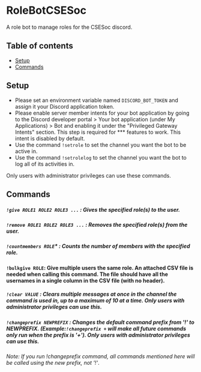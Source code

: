 # RoleBotCSESoc
A role bot to manage roles for the CSESoc discord.
## Table of contents
* [Setup](#setup)
* [Commands](#commands)
	
## Setup
* Please set an environment variable named `DISCORD_BOT_TOKEN` and assign it your Discord application token.
* Please enable server member intents for your bot application by going to the Discord developer portal > Your bot application (under My Applications) > Bot and enabling it under the "Privileged Gateway Intents" section. This step is required for *** features to work. This intent is disabled by default.
* Use the command ```!setrole``` to set the channel you want the bot to be active in.
* Use the command ```!setrolelog``` to set the channel you want the bot to log all of its activities in.

Only users with administrator privileges can use these commands.

## Commands 

##### ```!give ROLE1 ROLE2 ROLE3 ...``` : Gives the specified role(s) to the user.
##### ```!remove ROLE1 ROLE2 ROLE3 ...``` : Removes the specified role(s) from the user.
##### ```!countmembers ROLE```* : Counts the number of members with the specified role.
#### ```!bulkgive ROLE```: Give multiple users the same role. An attached CSV file is needed when calling this command. The file should have all the usernames in a single column in the CSV file (with no header). 
##### ```!clear VALUE``` : Clears multiple messages at once in the channel the command is used in, up to a maximum of 10 at a time. Only users with administrator privileges can use this.
##### ```!changeprefix NEWPREFIX``` : Changes the default command prefix from '!' to NEWPREFIX. (*Example:`!changeprefix +` will make all future commands only run when the prefix is '+'*). Only users with administrator privileges can use this.

*Note: If you run !changeprefix command, all commands mentioned here will be called using the new prefix, not '!'*.
